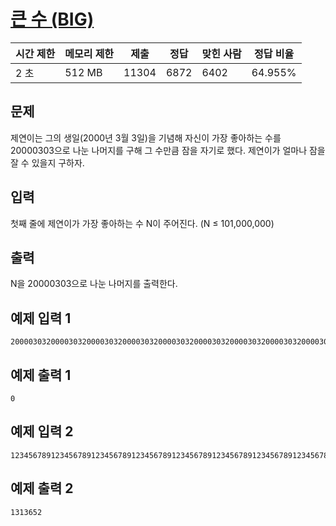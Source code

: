 # [큰 수 (BIG)](https://www.acmicpc.net/problem/14928)

| 시간 제한 | 메모리 제한 | 제출 | 정답 | 맞힌 사람 | 정답 비율 |
| --- | --- | --- | --- | --- | --- |
| 2 초 | 512 MB | 11304 | 6872 | 6402 | 64.955% |

## 문제

제연이는 그의 생일(2000년 3월 3일)을 기념해 자신이 가장 좋아하는 수를 20000303으로 나눈 나머지를 구해 그 수만큼 잠을 자기로 했다. 제연이가 얼마나 잠을 잘 수 있을지 구하자.

## 입력

첫째 줄에 제연이가 가장 좋아하는 수 N이 주어진다. (N ≤ 101,000,000)

## 출력

N을 20000303으로 나눈 나머지를 출력한다.

## 예제 입력 1

```
20000303200003032000030320000303200003032000030320000303200003032000030320000303

```

## 예제 출력 1

```
0

```

## 예제 입력 2

```
123456789123456789123456789123456789123456789123456789123456789123456789

```

## 예제 출력 2

```
1313652
```

